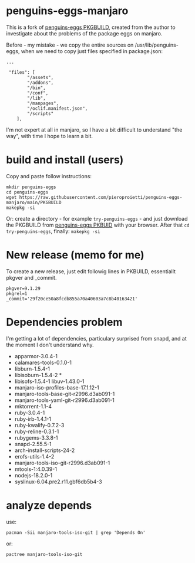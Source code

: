 # penguins-eggs-manjaro

This is a fork of [penguins-eggs PKGBUILD](https://gitlab.manjaro.org/packages/community/penguins-eggs), created from the author 
to investigate about the problems of the package eggs on manjaro.

Before - my mistake - we copy the entire sources on /usr/lib/penguins-eggs, when we need to copy just files specified
in package.json:

```
...

 "files": [
        "/assets",
        "/addons",
        "/bin",
        "/conf",
        "/lib",
        "/manpages",
        "/oclif.manifest.json",
        "/scripts"
    ],
```

I'm not expert at all in manjaro, so I have a bit difficult to understand "the way", with time I hope to learn a bit.


# build and install (users)

Copy and paste follow instructions:

```
mkdir penguins-eggs
cd penguins-eggs
wget https://raw.githubusercontent.com/pieroproietti/penguins-eggs-manjaro/main/PKGBUILD
makepkg -si
```

Or: create a directory - for example ```try-penguins-eggs``` - and just download the PKGBUILD from [penguins-eggs PKBUID](https://raw.githubusercontent.com/pieroproietti/penguins-eggs-manjaro/main/PKGBUILD) with your browser. After that ```cd  try-penguins-eggs```, finally: ```makepkg -si```


# New release (memo for me)
To create a new release, just edit followig lines in PKBUILD, essentiallt pkgver and _commit.

```
pkgver=9.1.29
pkgrel=1
_commit='29f20ce50a8fcdb855a70a40603a7c8b40163421'
```

# Dependencies problem

I'm getting a lot of dependencies, particulary surprised from snapd, and at the moment I don't understand why.


* apparmor-3.0.4-1
* calamares-tools-0.1.0-1
* libburn-1.5.4-1
* libisoburn-1.5.4-2 *
* libisofs-1.5.4-1  libuv-1.43.0-1
* manjaro-iso-profiles-base-17.1.12-1
* manjaro-tools-base-git-r2996.d3ab091-1
* manjaro-tools-yaml-git-r2996.d3ab091-1
* mktorrent-1.1-4
* ruby-3.0.4-1
* ruby-irb-1.4.1-1
* ruby-kwalify-0.7.2-3
* ruby-reline-0.3.1-1
* rubygems-3.3.8-1
* snapd-2.55.5-1 
* arch-install-scripts-24-2  
* erofs-utils-1.4-2
* manjaro-tools-iso-git-r2996.d3ab091-1
* mtools-1:4.0.39-1
* nodejs-18.2.0-1
* syslinux-6.04.pre2.r11.gbf6db5b4-3

# analyze depends
use:
```
pacman -Sii manjaro-tools-iso-git | grep 'Depends On'
```
or:
```
pactree manjaro-tools-iso-git
```
